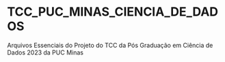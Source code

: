 # TCC_PUC_MINAS_CIENCIA_DE_DADOS
 Arquivos Essenciais do Projeto do TCC da Pós Graduação em Ciência de Dados 2023 da PUC Minas
